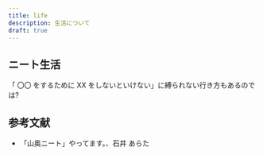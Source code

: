 ```yaml
---
title: life
description: 生活について
draft: true
---
```


## ニート生活

「 〇〇 をするために XX をしないといけない」に縛られない行き方もあるのでは?

## 参考文献

- 「山奥ニート」やってます。、石井 あらた
